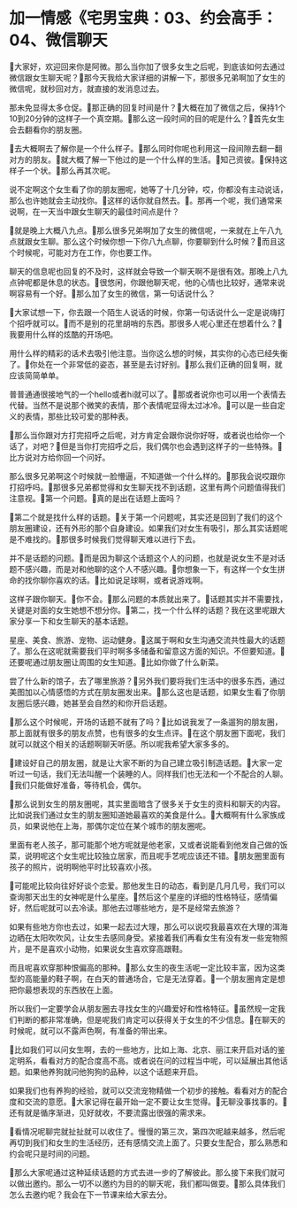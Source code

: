 # 加一情感《宅男宝典：03、约会高手：04、微信聊天

🎼大家好，欢迎回来你是阿微。那么当你加了很多女生之后呢，到底该如何去通过微信跟女生聊天呢？🎼那今天我给大家详细的讲解一下，那很多兄弟啊加了女生的微信呢，就秒回对方，就直接的发消息过去。

那未免显得太多仓促。🎼那正确的回复时间是什？🎼大概在加了微信之后，保持1个10到20分钟的这样子一个真空期。🎼那么这一段时间的目的呢是什么？🎼首先女生会去翻看你的朋友圈。

🎼去大概啊去了解你是一个什么样子。🎼那么同时你呢也利用这一段间隙去翻一翻对方的朋友。🎼就大概了解一下他过的是一个什么样的生活。🎼知己资彼。🎼保持这样子一个状。🎼那么再其次呢。

说不定啊这个女生看了你的朋友圈呢，她等了十几分钟，哎，你都没有主动说话，那么也许她就会主动找你。🎼这样的话你就自然去。🎼。那再一个呢，我们通常来说啊，在一天当中跟女生聊天的最佳时间点是什？

🎼就是晚上大概八九点。🎼那么很多兄弟啊加了女生的微信呢，一来就在上午八九点就跟女生聊。那么这个时候你想一下你八九点聊，你要聊到什么时候？🎼而且这个时候呢，可能对方在工作，你也要工作。

聊天的信息呢也回复的不及时，这样就会导致一个聊天啊不是很有效。那晚上八九点钟呢都是休息的状态。🎼很悠闲，你跟他聊天呢，他的心情也比较好，通常来说啊容易有一个好。🎼那么加了女生的微信，第一句话说什么？

🎼大家试想一下，你去跟一个陌生人说话的时候，你第一句话说什么一定是说嗨打个招呼就可以。🎼而不是别的花里胡哨的东西。那很多人呢心里还在想着什么？🎼我要用什么样的炫酷的开场吧。

用什么样的精彩的话术去吸引他注意。当你这么想的时候，其实你的心态已经失衡了。🎼你处在一个非常低的姿态，甚至是去讨好别。🎼那么我们正确的回复啊，就应该简简单单。

普普通通很接地气的一个hello或者hi就可以了。🎼那或者说你也可以用一个表情去代替。当然不是说那个微笑的表情，那个表情呢显得太过冰冷。🎼可以是一些自定义的表情，那些比较可爱的那种表。

🎼那么当你跟对方打完招呼之后呢，对方肯定会跟你说你好呀，或者说也给你一个话了，对吧？🎼但是当你打完招呼之后，我们偶尔也会遇到这样子的一些特殊。🎼比方说对方给你回一个问好。

那么很多兄弟啊这个时候就一脸懵逼，不知道做一个什么样的。🎼那我会说哎跟你打招呼吗。🎼那很多兄弟都觉得和女生聊天找不到话题，这里有两个问题值得我们注意视。🎼第一个问题。🎼真的是出在话题上面吗？

🎼第二个就是找什么样的话题。🎼关于第一个问题呢，其实还是回到了我们的这个朋友圈建设，还有外形的那个自身建设。如果我们对女生有吸引，那么其实话题呢是不难找的。🎼那很多时候我们觉得聊天难以进行下去。

并不是话题的问题。🎼而是因为聊这个话题这个人的问题，也就是说女生不是对话题不感兴趣，而是对和他聊的这个人不感兴趣。🎼你想象一下，有这样一个女生拼命的找你聊你喜欢的话。🎼比如说足球啊，或者说游戏啊。

这样子跟你聊天。🎼你不会。🎼那么问题的本质就出来了。🎼话题其实并不需要找，关键是对面的女生她想不想分你。🎼第二，找一个什么样的话题？我在这里呢跟大家分享一下和女生聊天的基本话题。

星座、美食、旅游、宠物、运动健身。🎼这属于啊和女生沟通交流共性最大的话题了。那么在这呢就需要我们平时啊多多储备和留意这方面的知识。不但要知道。🎼还要呢通过朋友圈让周围的女生知道。🎼比如你做了什么新菜。

尝了什么新的馆子，去了哪里旅游？🎼另外我们要将我们生活中的很多东西，通过美图加以心情感悟的方式在朋友圈发出来。🎼那么这也是话题，如果女生看了你朋友圈后感兴趣，她甚至会自然的和你开启话题。

🎼那么这个时候呢，开场的话题不就有了吗？🎼比如说我发了一条遛狗的朋友圈，那上面就有很多的朋友点赞，也有很多的女生点评。🎼在这个朋友圈下面呢，我们就可以就这个相关的话题啊聊天听感。所以呢我希望大家多多的。

🎼建设好自己的朋友圈，就是让大家不断的为自己建立吸引制造话题。🎼大家一定听过一句话，我们无法叫醒一个装睡的人。同样我们也无法和一个不配合的人聊。🎼我们只能做好准备，等待机会，偶尔。

🎼那么说到女生的朋友圈呢，其实里面暗含了很多关于女生的资料和聊天的内容。比如说我们通过女生的朋友圈知道她最喜欢的美食是什么。🎼大概啊有什么家族成员，如果说他在上海，那偶尔定位在某个城市的朋友圈呢。

里面有老人孩子，那可能那个地方呢就是他老家，又或者说能看到他发自己做的饭菜，说明呢这个女生呢比较独立居家，而且呢手艺呢应该还不错。🎼朋友圈里面有孩子的照片，说明啊他平时比较喜欢小孩。

🎼可能呢比较向往好好谈个恋爱。那他发生日的动态，看到是几月几号，我们可以查询那天出生的女神呢是什么星座。🎼然后这个星座的详细的性格特征，感情偏好，然后呢就可以去冷读。那他去过哪些地方，是不是经常去旅游？

如果有些地方你也去过，如果一起去过大理，那么可以说哎我最喜欢在大理的洱海边晒在太阳吹吹风，让女生去感同身受。紧接着我们再看女生有没有发一些宠物照片，是不是喜欢小动物，如果说女生喜欢穿高跟鞋。

而且呢喜欢穿那种恨偏高的那种。🎼那么女生的夜生活呢一定比较丰富，因为这类型的高能量的鞋子啊，在白天的普通场合，它是无法穿着。🎼一个朋友圈肯定是想把你最想表现的东西放在上面。

所以我们一定要学会从朋友圈去寻找女生的兴趣爱好和性格特征。🎼虽然规一定我们判断的都非常准确，但是呢我们肯定可以获得关于女生的不少信息。🎼在聊天的时候呢，就可以不露声色啊，有准备的带出来。

🎼比如我们可以问女生啊，去的一些地方，比如上海、北京、丽江来开启对话的鉴定明系，看看对方的配合度高不高。或者说在问的过程当中呢，可以延展出其他话题。如果他养狗就问他狗狗的品种，以这个话题来开启。

如果我们也有养狗的经验，就可以交流宠物精做一个初步的接触。看看对方的配合度和交流的意愿。🎼大家记得在最开始一定不要让女生觉得。🎼无聊没事找事的。🎼还有就是循序渐进，见好就收，不要流露出很强的需求来。

🎼看情况呢聊完就扯扯就可以收住了。慢慢的第三次，第四次呢越来越多，然后呢再切到我们和女生的生活经历，还有感情交流上面了。只要女生配合，那么熟悉和约会呢只是时间的问题。

🎼那么大家呢通过这种延续话题的方式去进一步的了解彼此。那么接下来我们就可以做出邀约。那么一切不以邀约为目的的聊天呢，我们都叫做耍。🎼那么具体我们怎么去邀约呢？我会在下一节课来给大家去分。

